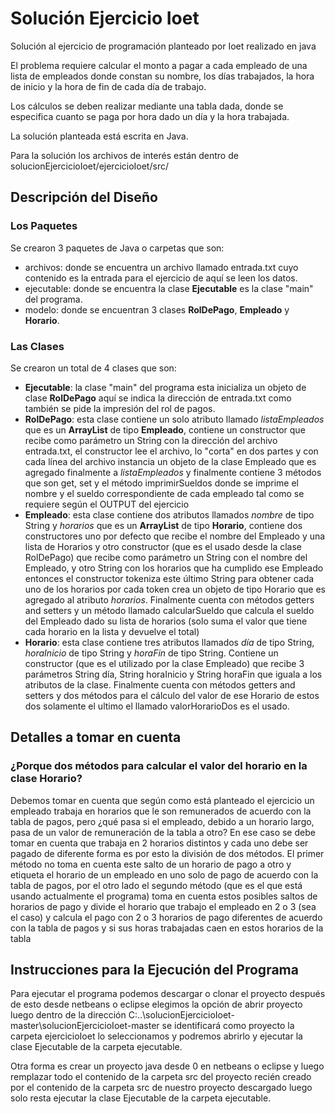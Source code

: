 # Solución Ejercicio Ioet
Solución al ejercicio de programación planteado por Ioet realizado en java

El problema requiere calcular el monto a pagar a cada empleado de una lista de empleados donde constan su nombre, los días trabajados,
la hora de inicio y la hora de fin de cada día de trabajo.

Los cálculos se deben realizar mediante una tabla dada, donde se especifica cuanto se paga por hora dado un día y la hora trabajada.

La solución planteada está escrita en Java.

Para la solución los archivos de interés están dentro de solucionEjercicioIoet/ejercicioIoet/src/

## Descripción del Diseño
### Los Paquetes
Se crearon 3 paquetes de Java o carpetas que son:
* archivos: donde se encuentra un archivo llamado entrada.txt cuyo contenido es la entrada para el ejercicio de aquí se leen los datos.
* ejecutable: donde se encuentra la clase **Ejecutable** es la clase "main" del programa.
* modelo: donde se encuentran 3 clases **RolDePago**, **Empleado** y **Horario**.

### Las Clases
Se crearon un total de 4 clases que son:
* **Ejecutable**: la clase "main" del programa esta inicializa un objeto de clase **RolDePago** aquí se indica la dirección de entrada.txt 
                  como también se pide la impresión del rol de pagos.
* **RolDePago**: esta clase contiene un solo atributo llamado *listaEmpleados* que es un **ArrayList** de tipo **Empleado**, contiene un constructor 
                que recibe como parámetro un String con la dirección del archivo entrada.txt, el constructor lee el archivo, lo "corta" en dos partes y con cada 
                línea del archivo instancia un objeto de la clase Empleado que es agregado finalmente a *listaEmpleados* y finalmente contiene 3 
                métodos que son get, set y el método imprimirSueldos donde se imprime el nombre y el sueldo correspondiente de cada 
                empleado tal como se requiere según el OUTPUT del ejercicio
* **Empleado**: esta clase contiene dos atributos llamados *nombre* de tipo String y *horarios* que es un **ArrayList** de tipo **Horario**,
                contiene dos constructores uno por defecto que recibe el nombre del Empleado y una lista de Horarios y otro constructor (que es el 
                usado desde la clase RolDePago) que recibe como parámetro un String con el nombre del Empleado, y otro String con los horarios que
                ha cumplido ese Empleado entonces el constructor tokeniza este último String para obtener cada uno de los horarios
                 por cada token crea un objeto de tipo Horario que es agregado al atributo *horarios*. Finalmente cuenta con métodos 
                 getters and setters y un método llamado calcularSueldo que calcula el sueldo del Empleado dado su lista de horarios (solo suma el valor que tiene cada horario en la lista y devuelve el total)
* **Horario**: esta clase contiene tres atributos llamados *día* de tipo String, *horaInicio* de tipo String y *horaFin* de tipo String.
                Contiene un constructor (que es el utilizado por la clase Empleado) que recibe 3 parámetros String día, String horaInicio y String horaFin que iguala a los atributos de la clase.
                Finalmente cuenta con métodos getters and setters y dos métodos para el cálculo del valor de ese Horario 
                de estos dos solamente el ultimo el llamado valorHorarioDos es el usado.
                

## Detalles a tomar en cuenta

### ¿Porque dos métodos para calcular el valor del horario en la clase Horario?

Debemos tomar en cuenta que según como está planteado el ejercicio un empleado trabaja en horarios que le son remunerados de acuerdo con 
la tabla de pagos, pero ¿qué pasa si el empleado, debido a un horario largo, pasa de un valor de remuneración de la tabla a otro? 
En ese caso se debe tomar en cuenta que trabaja en 2 horarios distintos y cada uno debe ser pagado de diferente forma es por esto la división
de dos métodos. El primer método no toma en cuenta este salto de un horario de pago a otro y etiqueta el horario de un empleado en uno 
solo de pago de acuerdo con la tabla de pagos, por el otro lado el segundo método (que es el que está usando actualmente el programa) 
toma en cuenta estos posibles saltos de horarios de pago y divide el horario que trabajo el empleado en 2 o 3 (sea el caso) y calcula 
el pago con 2 o 3 horarios de pago diferentes de acuerdo con la tabla de pagos y si sus horas trabajadas caen en estos horarios de la tabla


## Instrucciones para la Ejecución del Programa

Para ejecutar el programa podemos descargar o clonar el proyecto después de esto desde netbeans o eclipse elegimos la opción de abrir proyecto luego dentro de la dirección C:\..\solucionEjercicioIoet-master\solucionEjercicioIoet-master se identificará como proyecto la 
carpeta ejercicioIoet lo seleccionamos y podremos abrirlo y ejecutar la clase Ejecutable de la carpeta ejecutable.

Otra forma es crear un proyecto java desde 0 en netbeans o eclipse y luego remplazar todo el contenido de la carpeta src del proyecto recién creado por el contenido de la carpeta src de nuestro proyecto descargado luego solo resta ejecutar la clase Ejecutable de la carpeta ejecutable.
